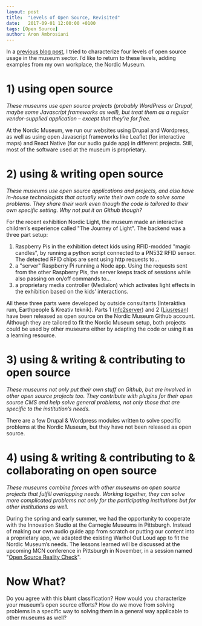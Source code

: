 ```yaml
---
layout: post
title:  "Levels of Open Source, Revisited"
date:   2017-09-01 12:00:00 +0100
tags: [Open Source]
author: Aron Ambrosiani
---
```


In a [previous blog post](http://aron.ambrosiani.se/2016/04/11/open-source-in-museums-now-what/), I tried to characterize four levels of open source usage in the museum sector. I’d like to return to these levels, adding examples from my own workplace, the Nordic Museum.

# 1) using open source

*These museums use open source projects (probably WordPress or Drupal, maybe some Javascript frameworks as well), but treat them as a regular vendor-supplied application – except that they’re for free.*

At the Nordic Museum, we run our websites using Drupal and Wordpress, as well as using open Javascript frameworks like Leaflet (for interactive maps) and React Native (for our audio guide app) in different projects. Still, most of the software used at the museum is proprietary.

# 2) using & writing open source

*These museums use open source applications and projects, and also have in-house technologists that actually write their own code to solve some problems. They share their work even though the code is tailored to their own specific setting. Why not put it on Github though?*

For the recent exhibition Nordic Light, the museum made an interactive children’s experience called "The Journey of Light". The backend was a three part setup: 

1. Raspberry Pis in the exhibition detect kids using RFID-modded "magic candles", by running a python script connected to a PN532 RFID sensor. The detected RFID chips are sent using http requests to…
2. a "server" Raspberry Pi running a Node app. Using the requests sent from the other Raspberry Pis, the server keeps track of sessions while also passing on on/off commands to…
3. a proprietary media controller (Medialon) which activates light effects in the exhibition based on the kids’ interactions.

All these three parts were developed by outside consultants (Interaktiva rum, Earthpeople & Kreativ teknik). Parts 1 ([nfc2server](https://github.com/NordicMuseum/nfc2server)) and 2 ([Ljusresan](https://github.com/NordicMuseum/Ljusresan)) have been released as open source on the Nordic Museum Github account. Although they are tailored to fit the Nordic Museum setup, both projects could be used by other museums either by adapting the code or using it as a learning resource.

# 3) using & writing & contributing to open source

*These museums not only put their own stuff on Github, but are involved in other open source projects too. They contribute with plugins for their open source CMS and help solve general problems, not only those that are specific to the institution’s needs.*

There are a few Drupal & Wordpress modules written to solve specific problems at the Nordic Museum, but they have not been released as open source.

# 4) using & writing & contributing to & collaborating on open source

*These museums combine forces with other museums on open source projects that fulfill overlapping needs. Working together, they can solve more complicated problems not only for the participating institutions but for other institutions as well.*

During the spring and early summer, we had the opportunity to cooperate with the Innovation Studio at the Carnegie Museums in Pittsburgh. Instead of making our own audio guide app from scratch or putting our content into a proprietary app, we adapted the existing Warhol Out Loud app to fit the Nordic Museum’s needs. The lessons learned will be discussed at the upcoming MCN conference in Pittsburgh in November, in a session named "[Open Source Reality Check](https://conference.mcn.edu/profile.cfm?profile_name=session&master_key=51947569-0816-D127-AB51-23ABF63F3198&page_key=&xtemplate&userLGNKEY=0)".

# Now What?

Do you agree with this blunt classification? How would you characterize your museum’s open source efforts? How do we move from solving problems in a specific way to solving them in a general way applicable to other museums as well?